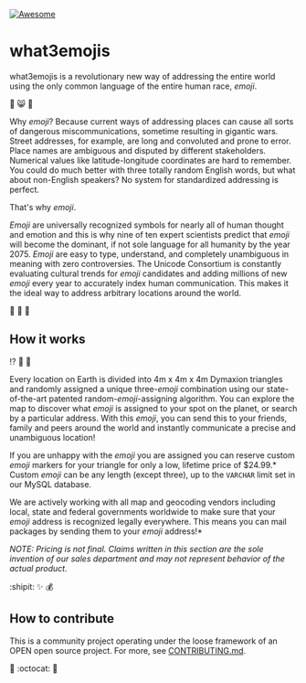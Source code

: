 [![Awesome](https://cdn.rawgit.com/sindresorhus/awesome/d7305f38d29fed78fa85652e3a63e154dd8e8829/media/badge.svg)](https://github.com/sindresorhus/awesome)

# what3emojis

what3emojis is a revolutionary new way of addressing the entire world using the only common language of the entire human race, _emoji_.

:princess: :smile_cat: :man_with_gua_pi_mao:

Why _emoji_? Because current ways of addressing places can cause all sorts of dangerous miscommunications, sometime resulting in gigantic wars. Street addresses, for example, are long and convoluted and prone to error. Place names are ambiguous and disputed by different stakeholders. Numerical values like latitude-longitude coordinates are hard to remember. You could do much better with three totally random English words, but what about non-English speakers? No system for standardized addressing is perfect.

That's why _emoji_.

_Emoji_ are universally recognized symbols for nearly all of human thought and emotion and this is why nine of ten expert scientists predict that _emoji_ will become the dominant, if not sole language for all humanity by the year 2075. _Emoji_ are easy to type, understand, and completely unambiguous in meaning with zero controversies. The Unicode Consortium is constantly evaluating cultural trends for _emoji_ candidates and adding millions of new _emoji_ every year to accurately index human communication. This makes it the ideal way to address arbitrary locations around the world.

:sparkling_heart: :floppy_disk: :do_not_litter:

## How it works

:interrobang: :postal_horn: :crystal_ball:

Every location on Earth is divided into 4m x 4m x 4m Dymaxion triangles and randomly assigned a unique three-_emoji_ combination using our state-of-the-art patented random-_emoji_-assigning algorithm. You can explore the map to discover what _emoji_ is assigned to your spot on the planet, or search by a particular address. With this _emoji_, you can send this to your friends, family and peers around the world and instantly communicate a precise and unambiguous location!

If you are unhappy with the _emoji_ you are assigned you can reserve custom _emoji_ markers for your triangle for only a low, lifetime price of $24.99.* Custom _emoji_ can be any length (except three), up to the `VARCHAR` limit set in our MySQL database.

We are actively working with all map and geocoding vendors including local, state and federal governments worldwide to make sure that your _emoji_ address is recognized legally everywhere. This means you can mail packages by sending them to your _emoji_ address!*

_*NOTE: Pricing is not final. Claims written in this section are the sole invention of our sales department and may not represent behavior of the actual product.*_

:shipit: :sparkles: :moneybag:

## How to contribute

This is a community project operating under the loose framework of an OPEN open source project. For more, see [CONTRIBUTING.md](https://github.com/louh/what3emojis/blob/master/CONTRIBUTING.md).

:metal: :octocat: :flags:
